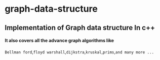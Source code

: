# graph-data-structure
## Implementation of Graph data structure In c++

#### It also covers all the advance graph algorithms like
`Bellman ford`,`floyd warshall`,`dijkstra`,`kruskal`,`prims`,`and many more ...`
